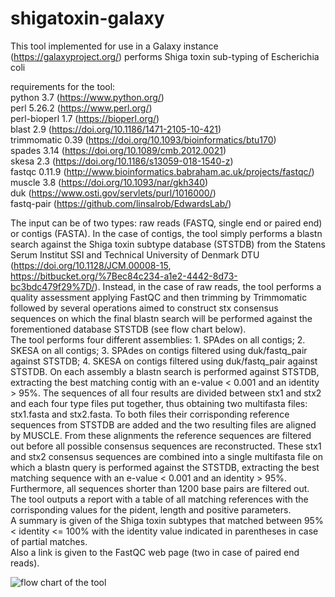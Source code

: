 # shigatoxin-galaxy
This tool implemented for use in a Galaxy instance (https://galaxyproject.org/) performs Shiga toxin sub-typing of Escherichia coli

requirements for the tool:  
python 3.7 (https://www.python.org/)  
perl 5.26.2 (https://www.perl.org/)  
perl-bioperl 1.7 (https://bioperl.org/)  
blast 2.9 (https://doi.org/10.1186/1471-2105-10-421)  
trimmomatic 0.39 (https://doi.org/10.1093/bioinformatics/btu170)  
spades 3.14 (https://doi.org/10.1089/cmb.2012.0021)  
skesa 2.3 (https://doi.org/10.1186/s13059-018-1540-z)  
fastqc 0.11.9 (http://www.bioinformatics.babraham.ac.uk/projects/fastqc/)  
muscle 3.8 (https://doi.org/10.1093/nar/gkh340)  
duk (https://www.osti.gov/servlets/purl/1016000/)  
fastq-pair (https://github.com/linsalrob/EdwardsLab/)  

The input can be of two types: raw reads (FASTQ, single end or paired end) or contigs (FASTA). In the case of contigs, the tool simply performs a blastn search against 
the Shiga toxin subtype database (STSTDB) from the Statens Serum Institut SSI and Technical University of Denmark DTU (https://doi.org/10.1128/JCM.00008-15, 
https://bitbucket.org/%7Bec84c234-a1e2-4442-8d73-bc3bdc479f29%7D/).
Instead, in the case of raw reads, the tool performs a quality assessment applying FastQC and then trimming by Trimmomatic followed by several operations aimed to construct stx 
consensus sequences on which the final blastn search will be performed against the forementioned database STSTDB (see flow chart below).  
The tool performs four different assemblies: 1. SPAdes on all contigs; 2. SKESA on all contigs; 3. SPAdes on contigs filtered using duk/fastq_pair against STSTDB; 
4. SKESA on contigs filtered using duk/fastq_pair against STSTDB. On each assembly a blastn search is performed against STSTDB, extracting the best matching contig with an 
e-value < 0.001 and an identity > 95%. The sequences of all four results are divided between stx1 and stx2 and each four type files put together, thus obtaining two multifasta 
files: stx1.fasta and stx2.fasta. To both files their corrisponding reference sequences from STSTDB are added and the two resulting files are aligned by MUSCLE. From these 
alignments the reference sequences are filtered out before all possible consensus sequences are reconstructed. These stx1 and stx2 consensus sequences are combined into a 
single multifasta file on which a blastn query is performed against the STSTDB, extracting the best matching sequence with an e-value < 0.001 and an identity > 95%. 
Furthermore, all sequences shorter than 1200 base pairs are filtered out.  
The tool outputs a report with a table of all matching references with the corrisponding values for the pident, length and positive parameters.  
A summary is given of the Shiga toxin subtypes that matched between 95% < identity <= 100% with the identity value indicated in parentheses in case of partial matches.  
Also a link is given to the FastQC web page (two in case of paired end reads).


![flow chart of the tool](https://github.com/aknijn/shigatoxin-galaxy/blob/master/stx.png?raw=true)
